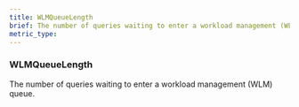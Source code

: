 ```yaml
---
title: WLMQueueLength
brief: The number of queries waiting to enter a workload management (WLM) queue.
metric_type:
---
```

### WLMQueueLength

The number of queries waiting to enter a workload management (WLM) queue.
